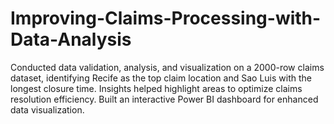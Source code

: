 # Improving-Claims-Processing-with-Data-Analysis

Conducted data validation, analysis, and visualization on a 2000-row claims dataset, identifying Recife as the top claim location 
and Sao Luis with the longest closure time. Insights helped highlight areas to optimize claims resolution efficiency. Built an 
interactive Power BI dashboard for enhanced data visualization.

